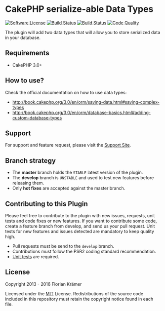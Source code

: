 CakePHP serialize-able Data Types
=================================

[![Software License](https://img.shields.io/badge/license-MIT-brightgreen.svg?style=flat-square)](LICENSE.txt)
[![Build Status](https://img.shields.io/travis/burzum/cakephp-serialize-data-types/master.svg?style=flat-square)](https://travis-ci.org/burzum/cakephp-serialize-data-types)
[![Build Status](https://img.shields.io/coveralls/burzum/cakephp-serialize-data-types/master.svg?style=flat-square)](https://coveralls.io/r/burzum/cakephp-serialize-data-types)
[![Code Quality](https://img.shields.io/scrutinizer/g/burzum/cakephp-serialize-data-types/master.svg?style=flat-square)](https://coveralls.io/r/burzum/cakephp-serialize-data-types)

The plugin will add two data types that will allow you to store serialized data in your database.

Requirements
------------

* CakePHP 3.0+

How to use?
-----------

Check the official documentation on how to use data types:

* http://book.cakephp.org/3.0/en/orm/saving-data.html#saving-complex-types
* http://book.cakephp.org/3.0/en/orm/database-basics.html#adding-custom-database-types

Support
-------

For support and feature request, please visit the [Support Site](https://github.com/burzum/cakephp-serialize-data-types/issues).

Branch strategy
-------------

* The **master** branch holds the `STABLE` latest version of the plugin.
* The **develop** branch is `UNSTABLE` and used to test new features before releasing them.
* Only **hot fixes** are accepted against the master branch.

Contributing to this Plugin
---------------------------

Please feel free to contribute to the plugin with new issues, requests, unit tests and code fixes or new features. If you want to contribute some code, create a feature branch from develop, and send us your pull request. Unit tests for new features and issues detected are mandatory to keep quality high.

* Pull requests must be send to the ```develop``` branch.
* Contributions must follow the PSR2 coding standard recommendation.
* [Unit tests](http://book.cakephp.org/3.0/en/development/testing.html) are required.

License
-------

Copyright 2013 - 2016 Florian Krämer

Licensed under the [MIT](http://www.opensource.org/licenses/mit-license.php) License. Redistributions of the source code included in this repository must retain the copyright notice found in each file.
